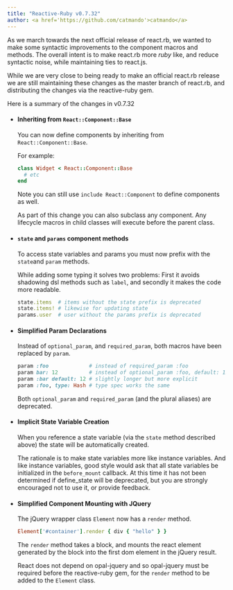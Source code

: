 ```yaml
---
title: "Reactive-Ruby v0.7.32"
author: <a href='https://github.com/catmando'>catmando</a>
---
```

As we march towards the next official release of react.rb, we wanted to make some syntactic improvements to the component macros and methods.  The overall
intent is to make react.rb more *ruby* like, and reduce syntactic noise, while maintaining ties to react.js.

While we are very close to being ready to make an official react.rb release we are still maintaining these changes as the master branch of react.rb, and distributing the changes via the reactive-ruby gem.  

Here is a summary of the changes in v0.7.32

- #### Inheriting from `React::Component::Base`

    You can now define components by inheriting from `React::Component::Base`.

    For example:

    ```ruby
    class Widget < React::Component::Base  
      # etc
    end
    ```

    Note you can still use `include React::Component` to define components as well.

    As part of this change you can also subclass any component.  Any lifecycle macros in child classes will execute before the parent class.

- #### `state` and `params` component methods
    To access state variables and params you must now prefix with the `state`and `param` methods.

    While adding some typing it solves two problems:  First it avoids shadowing dsl methods such as `label`, and secondly it makes the code more readable.

    ```ruby
    state.items  # items without the state prefix is deprecated
    state.items! # likewise for updating state
    params.user  # user without the params prefix is deprecated
    ```

- #### Simplified Param Declarations

    Instead of `optional_param`, and `required_param`, both macros have been replaced by `param`.

    ```ruby
    param :foo             # instead of required_param :foo
    param bar: 12          # instead of optional_param :foo, default: 12
    param :bar default: 12 # slightly longer but more explicit
    param :foo, type: Hash # type spec works the same
    ```

    Both `optional_param` and `required_param` (and the plural aliases) are deprecated.

- #### Implicit State Variable Creation

    When you reference a state variable (via the `state` method described above) the state will be automatically created.  

    The rationale is to make state variables more like instance variables.  And like instance variables, good style would ask that all state variables be initialized in the `before_mount` callback. At this time it has not been determined if define_state will be deprecated, but you are strongly encouraged not to use it, or provide feedback.

- #### Simplified Component Mounting with JQuery

    The jQuery wrapper class `Element` now has a `render` method.

    ```ruby
    Element['#container'].render { div { "hello" } }
    ```

    The `render` method takes a block, and mounts the react element generated by the block into the first dom element in the jQuery result.

    React does not depend on opal-jquery and so opal-jquery must be required before the reactive-ruby gem, for the `render` method to be added to the `Element` class.
